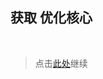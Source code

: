 ## 获取 优化核心

<br />

> 点击[此处](https://github.com/SIRT43/REmk_Optimization-Core/releases/download/1.19.2/Optimization-Core-1.19.2_1.0.0_fabric.zip)继续